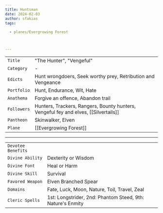 ```yaml
---
title: Huntsman
date: 2024-02-03
author: sfakias
tags:
  
  - planes/Evergrowing Forest



---
```

| | |
| --- | --- |
| `Title` | "The Hunter", "Vengeful" |
| `Category` | - |
| `Edicts` | Hunt wrongdoers, Seek worthy prey, Retribution and Vengeance |
| `Portfolio` | Hunt, Endurance, Wit, Hate |
| `Anathema` | Forgive an offence, Abandon trail |
| `Followers` | Hunters, Trackers, Rangers, Bounty hunters, Vengeful fey and elves, [[Silvertails]] |
| `Pantheon` | Skinwalker, Elven |
| `Plane` | [[Evergrowing Forest]] |

---
| | |
| --- | --- |
| `Devotee Benefits` |
| `Divine Ability` | Dexterity or Wisdom |
| `Divine Font` | Heal or Harm |
| `Divine Skill` | Survival |
| `Favored Weapon` | Elven Branched Spear |
| `Domains` | Fate, Luck, Moon, Nature, Toil, Travel, Zeal |
| `Cleric Spells` | 1st: Longstrider, 2nd: Phantom Steed, 9th: Nature's Enmity |
